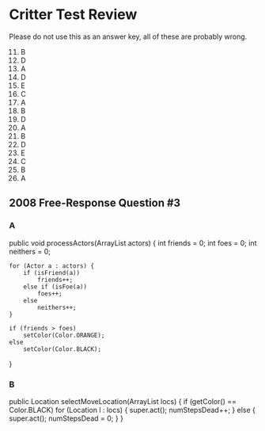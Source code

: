# Critter Test Review

Please do not use this as an answer key, all of these are probably wrong.

11. B
12. D
13. A
14. D
15. E
16. C
17. A
18. B
19. D
20. A
21. B
22. D
23. E
24. C
25. B
26. A

## 2008 Free-Response Question #3

### A

public void processActors(ArrayList<Actor> actors) {
	int friends = 0;
	int foes = 0;
	int neithers = 0;
	
	for (Actor a : actors) {
		if (isFriend(a))
			friends++;
		else if (isFoe(a))
			foes++;
		else
			neithers++;
	}
	
	if (friends > foes)
		setColor(Color.ORANGE);
	else
		setColor(Color.BLACK);
}

### B

public Location selectMoveLocation(ArrayList<Location> locs) {
	if (getColor() == Color.BLACK)
		for (Location l : locs) {
			super.act();
			numStepsDead++;
		}
	else {
		super.act();
		numStepsDead = 0;
    	}
}